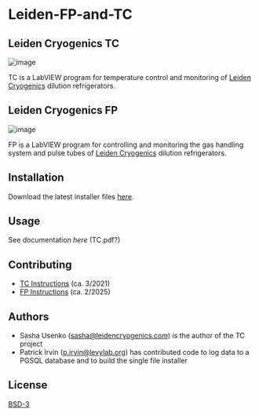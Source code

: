 # Leiden-FP-and-TC
 
## Leiden Cryogenics TC

![image](https://user-images.githubusercontent.com/26659428/166695572-6d5f50e6-29b1-43ef-a491-c562ad4d54a5.png)

TC is a LabVIEW program for temperature control and monitoring of [Leiden Cryogenics](https://leiden-cryogenics.com/) dilution refrigerators.

## Leiden Cryogenics FP

![image](https://user-images.githubusercontent.com/26659428/166695683-bdd6281b-eae0-45cb-81a9-2354e24a67c4.png)


FP is a LabVIEW program for controlling and monitoring the gas handling system and pulse tubes of [Leiden Cryogenics](https://leiden-cryogenics.com/) dilution refrigerators.

## Installation

Download the latest installer files [here](https://github.com/levylabpitt/Leiden-FP-and-TC/releases/latest).

## Usage

See documentation _here_ (TC.pdf?)

## Contributing

- [TC Instructions](https://github.com/levylabpitt/Leiden-TC/blob/master/docs/CONTRIBUTING.md) (ca. 3/2021) 
- [FP Instructions](https://github.com/levylabpitt/Leiden-FP-and-TC/blob/main/docs/CONTRIBUTING(FP).md) (ca. 2/2025)

## Authors
- Sasha Usenko (sasha@leidencryogenics.com) is the author of the TC project
- Patrick Irvin (p.irvin@levylab.org) has contributed code to log data to a PGSQL database and to build the single file installer

## License
[BSD-3](https://choosealicense.com/licenses/bsd-3-clause/)
